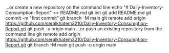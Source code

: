 …or create a new repository on the command line
echo "# Daily-Inventory-Consumption-Report" >> README.md
git init
git add README.md
git commit -m "first commit"
git branch -M main
git remote add origin https://github.com/seralkhatem3210/Daily-Inventory-Consumption-Report.git
git push -u origin main
…or push an existing repository from the command line
git remote add origin https://github.com/seralkhatem3210/Daily-Inventory-Consumption-Report.git
git branch -M main
git push -u origin main

